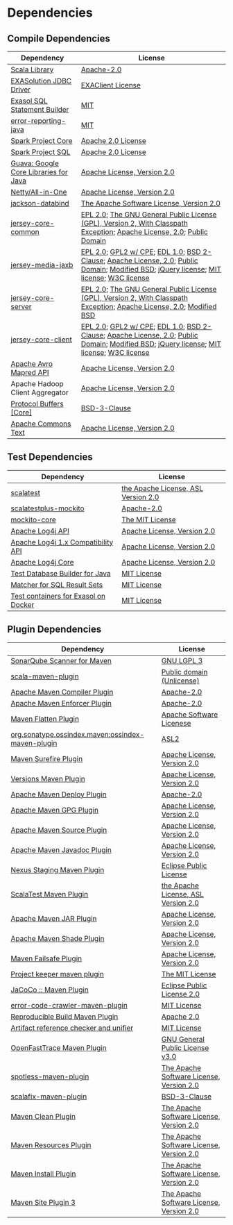 <!-- @formatter:off -->
# Dependencies

## Compile Dependencies

| Dependency                                 | License                                                                                                                                                                                            |
| ------------------------------------------ | -------------------------------------------------------------------------------------------------------------------------------------------------------------------------------------------------- |
| [Scala Library][0]                         | [Apache-2.0][1]                                                                                                                                                                                    |
| [EXASolution JDBC Driver][2]               | [EXAClient License][3]                                                                                                                                                                             |
| [Exasol SQL Statement Builder][4]          | [MIT][5]                                                                                                                                                                                           |
| [error-reporting-java][6]                  | [MIT][5]                                                                                                                                                                                           |
| [Spark Project Core][7]                    | [Apache 2.0 License][8]                                                                                                                                                                            |
| [Spark Project SQL][7]                     | [Apache 2.0 License][8]                                                                                                                                                                            |
| [Guava: Google Core Libraries for Java][9] | [Apache License, Version 2.0][10]                                                                                                                                                                  |
| [Netty/All-in-One][11]                     | [Apache License, Version 2.0][1]                                                                                                                                                                   |
| [jackson-databind][12]                     | [The Apache Software License, Version 2.0][10]                                                                                                                                                     |
| [jersey-core-common][13]                   | [EPL 2.0][14]; [The GNU General Public License (GPL), Version 2, With Classpath Exception][15]; [Apache License, 2.0][8]; [Public Domain][16]                                                      |
| [jersey-media-jaxb][17]                    | [EPL 2.0][14]; [GPL2 w/ CPE][15]; [EDL 1.0][18]; [BSD 2-Clause][19]; [Apache License, 2.0][8]; [Public Domain][16]; [Modified BSD][20]; [jQuery license][21]; [MIT license][22]; [W3C license][23] |
| [jersey-core-server][24]                   | [EPL 2.0][14]; [The GNU General Public License (GPL), Version 2, With Classpath Exception][15]; [Apache License, 2.0][8]; [Modified BSD][20]                                                       |
| [jersey-core-client][25]                   | [EPL 2.0][14]; [GPL2 w/ CPE][15]; [EDL 1.0][18]; [BSD 2-Clause][19]; [Apache License, 2.0][8]; [Public Domain][16]; [Modified BSD][20]; [jQuery license][21]; [MIT license][22]; [W3C license][23] |
| [Apache Avro Mapred API][26]               | [Apache License, Version 2.0][27]                                                                                                                                                                  |
| Apache Hadoop Client Aggregator            | [Apache License, Version 2.0][27]                                                                                                                                                                  |
| [Protocol Buffers [Core]][28]              | [BSD-3-Clause][29]                                                                                                                                                                                 |
| [Apache Commons Text][30]                  | [Apache License, Version 2.0][27]                                                                                                                                                                  |

## Test Dependencies

| Dependency                                 | License                                   |
| ------------------------------------------ | ----------------------------------------- |
| [scalatest][31]                            | [the Apache License, ASL Version 2.0][32] |
| [scalatestplus-mockito][33]                | [Apache-2.0][32]                          |
| [mockito-core][34]                         | [The MIT License][35]                     |
| [Apache Log4j API][36]                     | [Apache License, Version 2.0][27]         |
| [Apache Log4j 1.x Compatibility API][37]   | [Apache License, Version 2.0][27]         |
| [Apache Log4j Core][38]                    | [Apache License, Version 2.0][27]         |
| [Test Database Builder for Java][39]       | [MIT License][40]                         |
| [Matcher for SQL Result Sets][41]          | [MIT License][42]                         |
| [Test containers for Exasol on Docker][43] | [MIT License][44]                         |

## Plugin Dependencies

| Dependency                                              | License                                        |
| ------------------------------------------------------- | ---------------------------------------------- |
| [SonarQube Scanner for Maven][45]                       | [GNU LGPL 3][46]                               |
| [scala-maven-plugin][47]                                | [Public domain (Unlicense)][48]                |
| [Apache Maven Compiler Plugin][49]                      | [Apache-2.0][27]                               |
| [Apache Maven Enforcer Plugin][50]                      | [Apache-2.0][27]                               |
| [Maven Flatten Plugin][51]                              | [Apache Software Licenese][27]                 |
| [org.sonatype.ossindex.maven:ossindex-maven-plugin][52] | [ASL2][10]                                     |
| [Maven Surefire Plugin][53]                             | [Apache License, Version 2.0][27]              |
| [Versions Maven Plugin][54]                             | [Apache License, Version 2.0][27]              |
| [Apache Maven Deploy Plugin][55]                        | [Apache-2.0][27]                               |
| [Apache Maven GPG Plugin][56]                           | [Apache License, Version 2.0][27]              |
| [Apache Maven Source Plugin][57]                        | [Apache License, Version 2.0][27]              |
| [Apache Maven Javadoc Plugin][58]                       | [Apache License, Version 2.0][27]              |
| [Nexus Staging Maven Plugin][59]                        | [Eclipse Public License][60]                   |
| [ScalaTest Maven Plugin][61]                            | [the Apache License, ASL Version 2.0][32]      |
| [Apache Maven JAR Plugin][62]                           | [Apache License, Version 2.0][27]              |
| [Apache Maven Shade Plugin][63]                         | [Apache License, Version 2.0][27]              |
| [Maven Failsafe Plugin][64]                             | [Apache License, Version 2.0][27]              |
| [Project keeper maven plugin][65]                       | [The MIT License][66]                          |
| [JaCoCo :: Maven Plugin][67]                            | [Eclipse Public License 2.0][68]               |
| [error-code-crawler-maven-plugin][69]                   | [MIT License][70]                              |
| [Reproducible Build Maven Plugin][71]                   | [Apache 2.0][10]                               |
| [Artifact reference checker and unifier][72]            | [MIT License][73]                              |
| [OpenFastTrace Maven Plugin][74]                        | [GNU General Public License v3.0][75]          |
| [spotless-maven-plugin][76]                             | [The Apache Software License, Version 2.0][27] |
| [scalafix-maven-plugin][77]                             | [BSD-3-Clause][29]                             |
| [Maven Clean Plugin][78]                                | [The Apache Software License, Version 2.0][10] |
| [Maven Resources Plugin][79]                            | [The Apache Software License, Version 2.0][10] |
| [Maven Install Plugin][80]                              | [The Apache Software License, Version 2.0][10] |
| [Maven Site Plugin 3][81]                               | [The Apache Software License, Version 2.0][10] |

[0]: https://www.scala-lang.org/
[1]: https://www.apache.org/licenses/LICENSE-2.0
[2]: http://www.exasol.com
[3]: https://repo1.maven.org/maven2/com/exasol/exasol-jdbc/7.1.19/exasol-jdbc-7.1.19-license.txt
[4]: https://github.com/exasol/sql-statement-builder
[5]: https://opensource.org/licenses/MIT
[6]: https://github.com/exasol/error-reporting-java
[7]: https://spark.apache.org/
[8]: http://www.apache.org/licenses/LICENSE-2.0.html
[9]: https://github.com/google/guava
[10]: http://www.apache.org/licenses/LICENSE-2.0.txt
[11]: https://netty.io/index.html
[12]: http://github.com/FasterXML/jackson
[13]: https://projects.eclipse.org/projects/ee4j.jersey/jersey-common
[14]: http://www.eclipse.org/legal/epl-2.0
[15]: https://www.gnu.org/software/classpath/license.html
[16]: https://creativecommons.org/publicdomain/zero/1.0/
[17]: https://eclipse-ee4j.github.io/jersey/
[18]: http://www.eclipse.org/org/documents/edl-v10.php
[19]: https://opensource.org/licenses/BSD-2-Clause
[20]: https://asm.ow2.io/license.html
[21]: https://github.com/jquery/jquery/blob/main/LICENSE.txt
[22]: http://www.opensource.org/licenses/mit-license.php
[23]: https://www.w3.org/Consortium/Legal/copyright-documents-19990405
[24]: https://projects.eclipse.org/projects/ee4j.jersey/jersey-server
[25]: https://projects.eclipse.org/projects/ee4j.jersey/jersey-client
[26]: https://avro.apache.org
[27]: https://www.apache.org/licenses/LICENSE-2.0.txt
[28]: https://developers.google.com/protocol-buffers/docs/javatutorial
[29]: https://opensource.org/licenses/BSD-3-Clause
[30]: https://commons.apache.org/proper/commons-text
[31]: http://www.scalatest.org
[32]: http://www.apache.org/licenses/LICENSE-2.0
[33]: https://github.com/scalatest/scalatestplus-mockito
[34]: https://github.com/mockito/mockito
[35]: https://github.com/mockito/mockito/blob/main/LICENSE
[36]: https://logging.apache.org/log4j/2.x/log4j-api/
[37]: https://logging.apache.org/log4j/2.x/
[38]: https://logging.apache.org/log4j/2.x/log4j-core/
[39]: https://github.com/exasol/test-db-builder-java/
[40]: https://github.com/exasol/test-db-builder-java/blob/main/LICENSE
[41]: https://github.com/exasol/hamcrest-resultset-matcher/
[42]: https://github.com/exasol/hamcrest-resultset-matcher/blob/main/LICENSE
[43]: https://github.com/exasol/exasol-testcontainers/
[44]: https://github.com/exasol/exasol-testcontainers/blob/main/LICENSE
[45]: http://sonarsource.github.io/sonar-scanner-maven/
[46]: http://www.gnu.org/licenses/lgpl.txt
[47]: http://github.com/davidB/scala-maven-plugin
[48]: http://unlicense.org/
[49]: https://maven.apache.org/plugins/maven-compiler-plugin/
[50]: https://maven.apache.org/enforcer/maven-enforcer-plugin/
[51]: https://www.mojohaus.org/flatten-maven-plugin/
[52]: https://sonatype.github.io/ossindex-maven/maven-plugin/
[53]: https://maven.apache.org/surefire/maven-surefire-plugin/
[54]: https://www.mojohaus.org/versions/versions-maven-plugin/
[55]: https://maven.apache.org/plugins/maven-deploy-plugin/
[56]: https://maven.apache.org/plugins/maven-gpg-plugin/
[57]: https://maven.apache.org/plugins/maven-source-plugin/
[58]: https://maven.apache.org/plugins/maven-javadoc-plugin/
[59]: http://www.sonatype.com/public-parent/nexus-maven-plugins/nexus-staging/nexus-staging-maven-plugin/
[60]: http://www.eclipse.org/legal/epl-v10.html
[61]: https://www.scalatest.org/user_guide/using_the_scalatest_maven_plugin
[62]: https://maven.apache.org/plugins/maven-jar-plugin/
[63]: https://maven.apache.org/plugins/maven-shade-plugin/
[64]: https://maven.apache.org/surefire/maven-failsafe-plugin/
[65]: https://github.com/exasol/project-keeper/
[66]: https://github.com/exasol/project-keeper/blob/main/LICENSE
[67]: https://www.jacoco.org/jacoco/trunk/doc/maven.html
[68]: https://www.eclipse.org/legal/epl-2.0/
[69]: https://github.com/exasol/error-code-crawler-maven-plugin/
[70]: https://github.com/exasol/error-code-crawler-maven-plugin/blob/main/LICENSE
[71]: http://zlika.github.io/reproducible-build-maven-plugin
[72]: https://github.com/exasol/artifact-reference-checker-maven-plugin/
[73]: https://github.com/exasol/artifact-reference-checker-maven-plugin/blob/main/LICENSE
[74]: https://github.com/itsallcode/openfasttrace-maven-plugin
[75]: https://www.gnu.org/licenses/gpl-3.0.html
[76]: https://github.com/diffplug/spotless
[77]: https://github.com/evis/scalafix-maven-plugin
[78]: http://maven.apache.org/plugins/maven-clean-plugin/
[79]: http://maven.apache.org/plugins/maven-resources-plugin/
[80]: http://maven.apache.org/plugins/maven-install-plugin/
[81]: http://maven.apache.org/plugins/maven-site-plugin/
